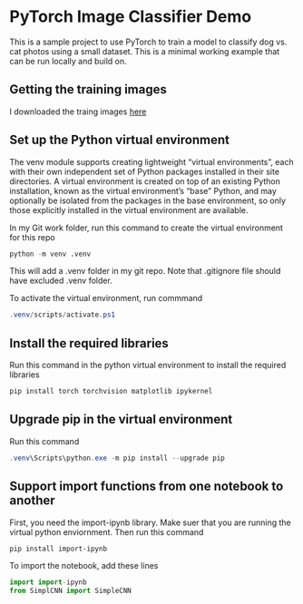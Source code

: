# PyTorch Image Classifier Demo

This is a sample project to use PyTorch to train a model to classify dog vs. cat photos using a small dataset. This is a minimal working example that can be run locally and build on.

## Getting the training images

I downloaded the traing images [here](https://www.kaggle.com/datasets/shaunthesheep/microsoft-catsvsdogs-dataset/code)

## Set up the Python virtual environment

The venv module supports creating lightweight “virtual environments”, each with their own independent set of Python packages installed in their site directories. A virtual environment is created on top of an existing Python installation, known as the virtual environment’s “base” Python, and may optionally be isolated from the packages in the base environment, so only those explicitly installed in the virtual environment are available.

In my Git work folder, run this command to create the virtual environment for this repo

```python
python -m venv .venv
```

This will add a .venv folder in my git repo. Note that .gitignore file should have excluded .venv folder.

To activate the virtual environment, run commmand

```powershell
.venv/scripts/activate.ps1
```

## Install the required libraries

Run this command in the python virtual environment to install the required libraries

```python
pip install torch torchvision matplotlib ipykernel
```

## Upgrade pip in the virtual environment

Run this command

```powershell
.venv\Scripts\python.exe -m pip install --upgrade pip
```

## Support import functions from one notebook to another

First, you need the import-ipynb library. Make suer that you are running the virtual python enviornment. Then run this command

```powershell
pip install import-ipynb
```

To import the notebook, add these lines

```python
import import-ipynb
from SimplCNN import SimpleCNN
```
